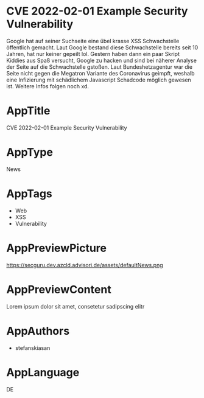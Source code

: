 # CVE 2022-02-01 Example Security Vulnerability
Google hat auf seiner Suchseite eine übel krasse XSS Schwachstelle öffentlich gemacht. Laut Google bestand diese Schwachstelle bereits seit 10 Jahren, hat nur keiner gepeilt lol. Gestern haben dann ein paar Skript Kiddies aus Spaß versucht, Google zu hacken und sind bei näherer Analyse der Seite auf die Schwachstelle gstoßen. Laut Bundeshetzagentur war die Seite nicht gegen die Megatron Variante des Coronavirus geimpft, weshalb eine Infizierung mit schädlichem Javascript Schadcode möglich gewesen ist. Weitere Infos folgen noch xd.




# AppTitle
CVE 2022-02-01 Example Security Vulnerability

# AppType
News

# AppTags
- Web
- XSS
- Vulnerability

# AppPreviewPicture
https://secguru.dev.azcld.advisori.de/assets/defaultNews.png

# AppPreviewContent
Lorem ipsum dolor sit amet, consetetur sadipscing elitr

# AppAuthors
- stefanskiasan

# AppLanguage
DE

